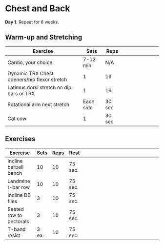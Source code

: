 # Chest and Back

**Day 1.** Repeat for 6 weeks.

## Warm-up and Stretching

| Exercise                                     | Sets         | Reps   | &nbsp; | &nbsp; | &nbsp; | &nbsp; | &nbsp; | &nbsp; |
| -------------------------------------------- | ------------ | ------ | ------ | ------ | ------ | ------ | ------ | ------ |
| Cardio, your choice                          | 7-12 min     | N/A    |        |        |        |        |        |        |
| Dynamic TRX Chest openers/hip flexor stretch | 1            | 16     |        |        |        |        |        |        |
| Latimus dorsi stretch on dip bars or TRX     | 1            | 16     |        |        |        |        |        |        |
| Rotational arm next stretch                  | Each side | 30 sec |        |        |        |        |        |        |
| Cat cow                                      | 1 | 30 sec |        |        |        |        |        |        |


## Exercises

| Exercise                | Sets  | Reps | Rest    | &nbsp;&nbsp;&nbsp;&nbsp;&nbsp;&nbsp; | &nbsp;&nbsp;&nbsp;&nbsp;&nbsp;&nbsp; | &nbsp;&nbsp;&nbsp;&nbsp;&nbsp;&nbsp; | &nbsp;&nbsp;&nbsp;&nbsp;&nbsp;&nbsp; | &nbsp;&nbsp;&nbsp;&nbsp;&nbsp;&nbsp; | &nbsp;&nbsp;&nbsp;&nbsp;&nbsp;&nbsp; |
| ----------------------- | ----- | ---- | ------- | ------ | ------ | ------ | ------ | ------ | ------ |
| Incline barbell bench   | 10    | 10   | 75 sec. |        |        |        |        |        |        |
| Landmine t-bar row      | 10    | 10   | 75 sec. |        |        |        |        |        |        |
| Incline DB flies        | 3     | 10   | 75 sec. |        |        |        |        |        |        |
| Seated row to pectorals | 3     | 10   | 75 sec. |        |        |        |        |        |        |
| T-band resist           | 3 ea. | 10   | 75 sec. |        |        |        |        |        |        |




